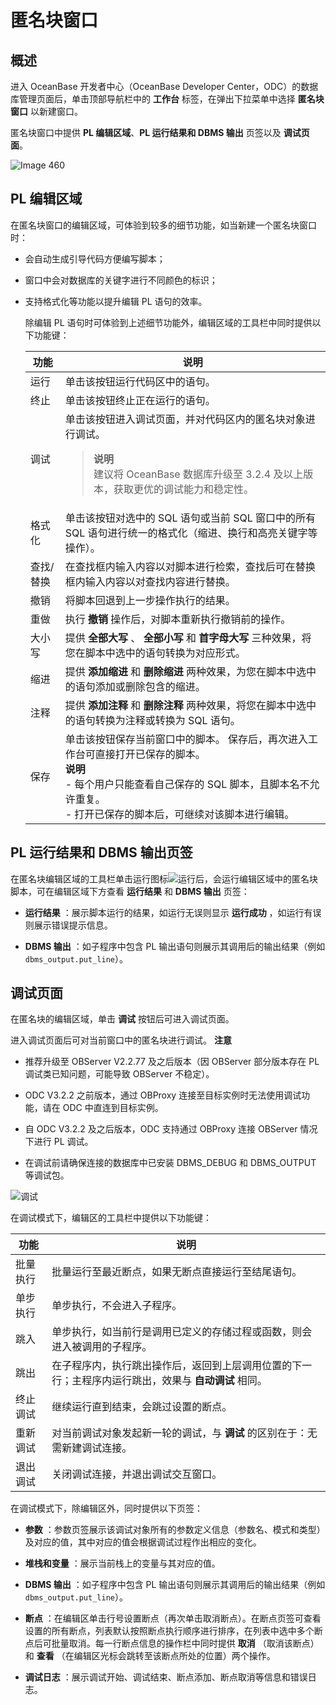 匿名块窗口 
==========================



概述 
-----------------------

进入 OceanBase 开发者中心（OceanBase Developer Center，ODC）的数据库管理页面后，单击顶部导航栏中的 **工作台** 标签，在弹出下拉菜单中选择 **匿名块窗口** 以新建窗口。

匿名块窗口中提供 **PL 编辑区域**、**PL 运行结果和 DBMS 输出** 页签以及 **调试页面**。

![Image 460](https://help-static-aliyun-doc.aliyuncs.com/assets/img/zh-CN/7838838161/p263569.png)

PL 编辑区域 
----------------------------

在匿名块窗口的编辑区域，可体验到较多的细节功能，如当新建一个匿名块窗口时：

* 会自动生成引导代码方便编写脚本；

  

* 窗口中会对数据库的关键字进行不同颜色的标识；

  

* 支持格式化等功能以提升编辑 PL 语句的效率。

  除编辑 PL 语句时可体验到上述细节功能外，编辑区域的工具栏中同时提供以下功能键：
  

  |  功能   |                                                                                                                         说明                                                                                                                          |
  |-------|-----------------------------------------------------------------------------------------------------------------------------------------------------------------------------------------------------------------------------------------------------|
  | 运行    | 单击该按钮运行代码区中的语句。                                                                                                                                                                                                                                     |
  | 终止    | 单击该按钮终止正在运行的语句。                                                                                                                                                                                                                                     |
  | 调试    | 单击该按钮进入调试页面，并对代码区内的匿名块对象进行调试。    <blockquote>**说明**<br>建议将 OceanBase 数据库升级至 3.2.4 及以上版本，获取更优的调试能力和稳定性。</blockquote>                                                                                                                                                                                                                   |
  | 格式化   | 单击该按钮对选中的 SQL 语句或当前 SQL 窗口中的所有 SQL 语句进行统一的格式化（缩进、换行和高亮关键字等操作）。                                                                                                                                                                                      |
  | 查找/替换 | 在查找框内输入内容以对脚本进行检索，查找后可在替换框内输入内容以对查找内容进行替换。                                                                                                                                                                                                          |
  | 撤销    | 将脚本回退到上一步操作执行的结果。                                                                                                                                                                                                                                   |
  | 重做    | 执行 **撤销** 操作后，对脚本重新执行撤销前的操作。                                                                                                                                                                                                                        |
  | 大小写   | 提供 **全部大写** 、 **全部小写** 和 **首字母大写** 三种效果，将您在脚本中选中的语句转换为对应形式。                                                                                                                                                                                         |
  | 缩进    | 提供 **添加缩进** 和 **删除缩进** 两种效果，为您在脚本中选中的语句添加或删除包含的缩进。                                                                                                                                                                                                  |
  | 注释    | 提供 **添加注释** 和 **删除注释** 两种效果，将您在脚本中选中的语句转换为注释或转换为 SQL 语句。                                                                                                                                                                                            |
  | 保存    | 单击该按钮保存当前窗口中的脚本。 保存后，再次进入工作台可直接打开已保存的脚本。<br> **说明** <br> - 每个用户只能查看自己保存的 SQL 脚本，且脚本名不允许重复。<br>   - 打开已保存的脚本后，可继续对该脚本进行编辑。    |

  




PL 运行结果和 DBMS 输出页签 
---------------------------------------

在匿名块编辑区域的工具栏单击运行图标![运行](https://help-static-aliyun-doc.aliyuncs.com/assets/img/zh-CN/9861058361/p361443.jpg)后，会运行编辑区域中的匿名块脚本，可在编辑区域下方查看 **运行结果** 和 **DBMS 输出** 页签：

* **运行结果** ：展示脚本运行的结果，如运行无误则显示 **运行成功** ，如运行有误则展示错误提示信息。

* **DBMS 输出** ：如子程序中包含 PL 输出语句则展示其调用后的输出结果（例如 `dbms_output.put_line`）。




调试页面 
-------------------------

在匿名块的编辑区域，单击 **调试** 按钮后可进入调试页面。

进入调试页面后可对当前窗口中的匿名块进行调试。
**注意**



* 推荐升级至 OBServer V2.2.77 及之后版本（因 OBServer 部分版本存在 PL 调试类已知问题，可能导致 OBServer 不稳定）。

  

* ODC V3.2.2 之前版本，通过 OBProxy 连接至目标实例时无法使用调试功能，请在 ODC 中直连到目标实例。

  

* 自 ODC V3.2.2 及之后版本，ODC 支持通过 OBProxy 连接 OBServer 情况下进行 PL 调试。

  

* 在调试前请确保连接的数据库中已安装 DBMS_DEBUG 和 DBMS_OUTPUT 等调试包。

  




![调试](https://help-static-aliyun-doc.aliyuncs.com/assets/img/zh-CN/1136530161/p203467.png)

在调试模式下，编辑区的工具栏中提供以下功能键：


|  功能  |                          说明                           |
|------|-------------------------------------------------------|
| 批量执行 | 批量运行至最近断点，如果无断点直接运行至结尾语句。                             |
| 单步执行 | 单步执行，不会进入子程序。                                         |
| 跳入   | 单步执行，如当前行是调用已定义的存储过程或函数，则会进入被调用的子程序。                  |
| 跳出   | 在子程序内，执行跳出操作后，返回到上层调用位置的下一行；主程序内运行跳出，效果与 **自动调试** 相同。 |
| 终止调试 | 继续运行直到结束，会跳过设置的断点。                                    |
| 重新调试 | 对当前调试对象发起新一轮的调试，与 **调试** 的区别在于：无需新建调试连接。              |
| 退出调试 | 关闭调试连接，并退出调试交互窗口。                                     |



在调试模式下，除编辑区外，同时提供以下页签：

* **参数** ：参数页签展示该调试对象所有的参数定义信息（参数名、模式和类型）及对应的值，其中对应的值会根据调试过程作出相应的变化。

* **堆栈和变量** ：展示当前栈上的变量与其对应的值。

* **DBMS 输出** ：如子程序中包含 PL 输出语句则展示其调用后的输出结果（例如 `dbms_output.put_line`）。

* **断点** ：在编辑区单击行号设置断点（再次单击取消断点）。在断点页签可查看设置的所有断点，列表默认按照断点执行顺序进行排序，在列表中选中多个断点后可批量取消。每一行断点信息的操作栏中同时提供 **取消** （取消该断点）和 **查看** （在编辑区光标会跳转至该断点所处的位置）两个操作。

* **调试日志** ：展示调试开始、调试结束、断点添加、断点取消等信息和错误日志。



